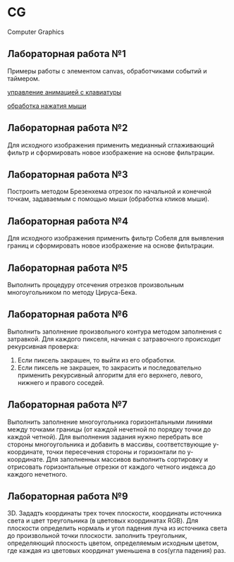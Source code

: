 # CG
Computer Graphics

## Лабораторная работа №1
Примеры работы с элементом canvas, обработчиками событий и таймером.

[управление анимацией с клавиатуры](lab01_1.html)

[обработка нажатия мыши](lab01_2.html)

## Лабораторная работа №2
Для исходного изображения применить медианный сглаживающий фильтр и сформировать новое изображение на основе фильтрации.

## Лабораторная работа №3
Построить методом Брезенхема отрезок по начальной и конечной точкам, задаваемым с помощью мыши (обработка кликов мыши).


## Лабораторная работа №4
Для исходного изображения применить фильтр Собеля для выявления границ и сформировать новое изображение на основе фильтрации.

## Лабораторная работа №5
Выполнить процедуру отсечения отрезков произвольным многоугольником по методу Цируса-Бека.

## Лабораторная работа №6
Выполнить заполнение произвольного контура методом заполнения с затравкой. 
Для каждого пикселя, начиная с затравочного происходит рекурсивная проверка: 
1. Если пиксель закрашен, то выйти из его обработки.
2. Если пиксель не закрашен, то закрасить и последовательно применить рекурсивный алгоритм для его верхнего, левого, нижнего и правого соседей.



## Лабораторная работа №7
Выполнить заполнение многоугольника горизонтальными линиями между точками границы (от каждой нечетной по порядку точки до каждой четной). Для выполнения задания нужно перебрать все стороны многоугольника и добавить в массивы, соответствующие y-координате, точки пересечения стороны и горизонтали по y-координате.
Для заполненных массивов выполнить сортировку и отрисовать горизонтальные отрезки от каждого четного индекса до каждого нечетного.

<!--
## Лабораторная работа №8
-->
## Лабораторная работа №9
3D. Зададть координаты трех точек плоскости, координаты источника света и цвет треугольника (в цветовых координатах RGB). Для плоскости определить нормаль и угол падения луча из источника света до произвольной точки плоскости. заполнить треугольник, определяющий плоскость цветом, определяемым исходным цветом, где каждая из цветовых координат уменьшена в cos(угла падения) раз.
